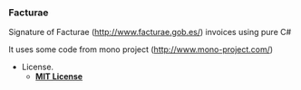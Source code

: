 ### Facturae

Signature of Facturae (http://www.facturae.gob.es/) invoices using pure C#

It uses some code from mono project (http://www.mono-project.com/)

* License.
    * [**MIT License**](https://www.apache.org/licenses/LICENSE-2.0)
